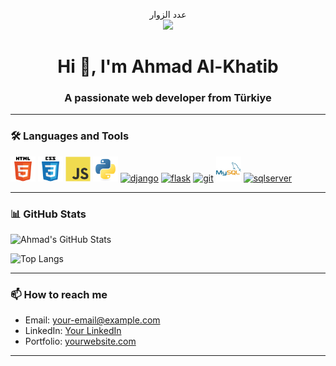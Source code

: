 <!-- الزوار -->
<p align="center">
  عدد الزوار<br>
  <img src="https://profile-counter.glitch.me/ahmadalkhatib/count.svg" />
</p>

<h1 align="center">Hi 👋, I'm Ahmad Al-Khatib</h1>
<h3 align="center">A passionate web developer from Türkiye</h3>

---

### 🛠️ Languages and Tools

<p align="left">
  <a href="https://www.w3.org/html/" target="_blank"><img src="https://raw.githubusercontent.com/devicons/devicon/master/icons/html5/html5-original-wordmark.svg" alt="html5" width="40" height="40"/></a>
  <a href="https://www.w3schools.com/css/" target="_blank"><img src="https://raw.githubusercontent.com/devicons/devicon/master/icons/css3/css3-original-wordmark.svg" alt="css3" width="40" height="40"/></a>
  <a href="https://developer.mozilla.org/en-US/docs/Web/JavaScript" target="_blank"><img src="https://raw.githubusercontent.com/devicons/devicon/master/icons/javascript/javascript-original.svg" alt="javascript" width="40" height="40"/></a>
  <a href="https://www.python.org" target="_blank"><img src="https://raw.githubusercontent.com/devicons/devicon/master/icons/python/python-original.svg" alt="python" width="40" height="40"/></a>
  <a href="https://www.djangoproject.com/" target="_blank"><img src="https://cdn.worldvectorlogo.com/logos/django.svg" alt="django" width="40" height="40"/></a>
  <a href="https://flask.palletsprojects.com/" target="_blank"><img src="https://www.vectorlogo.zone/logos/pocoo_flask/pocoo_flask-icon.svg" alt="flask" width="40" height="40"/></a>
  <a href="https://git-scm.com/" target="_blank"><img src="https://www.vectorlogo.zone/logos/git-scm/git-scm-icon.svg" alt="git" width="40" height="40"/></a>
  <a href="https://www.mysql.com/" target="_blank"><img src="https://raw.githubusercontent.com/devicons/devicon/master/icons/mysql/mysql-original-wordmark.svg" alt="mysql" width="40" height="40"/></a>
  <a href="https://www.microsoft.com/en-us/sql-server/" target="_blank"><img src="https://cdn.worldvectorlogo.com/logos/microsoft-sql-server.svg" alt="sqlserver" width="40" height="40"/></a>
</p>

---

### 📊 GitHub Stats

![Ahmad's GitHub Stats](https://github-readme-stats.vercel.app/api?username=ahmadalkhatib&bg_color=30,e96443,904e95&title_color=fff&text_color=fff)

![Top Langs](https://raw.githubusercontent.com/ahmadalkhatib/github-stats-transparent/output/generated/languages.svg)

---

### 📫 How to reach me

- Email: your-email@example.com  
- LinkedIn: [Your LinkedIn](https://www.linkedin.com/in/yourprofile)  
- Portfolio: [yourwebsite.com](https://yourwebsite.com)

---

<!-- إذا كنت تريد إضافة أشياء أخرى مثل المشاريع أو التدوينات أو الكورسات التي تقدمها، أخبرني وسأضيفها لك -->
